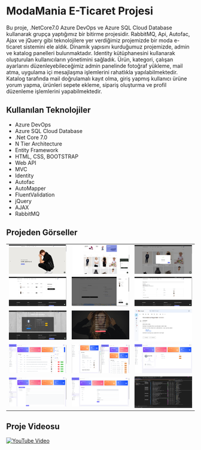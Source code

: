# ModaMania E-Ticaret Projesi
Bu proje, .NetCore7.0 Azure DevOps ve Azure SQL Cloud Database kullanarak grupça yaptığımız bir bitirme projesidir. RabbitMQ, Api, Autofac, Ajax ve jQuery gibi teknolojilere yer verdiğimiz projemizde bir moda e-ticaret sistemini ele aldık. Dinamik yapısını kurduğumuz projemizde, admin ve katalog panelleri bulunmaktadır. Identity kütüphanesini kullanarak oluşturulan kullanıcıların yönetimini sağladık. Ürün, kategori, çalışan ayarlarını düzenleyebileceğimiz admin panelinde fotoğraf yükleme, mail atma, uygulama içi mesajlaşma işlemlerini rahatlıkla yapılabilmektedir. Katalog tarafında mail doğrulamalı kayıt olma, giriş yapmış kullanıcı ürüne yorum yapma, ürünleri sepete ekleme, sipariş oluşturma ve profil düzenleme işlemlerini yapabilmektedir.

## Kullanılan Teknolojiler
- Azure DevOps 
- Azure SQL Cloud Database 
- .Net Core 7.0 
- N Tier Architecture
- Entity Framework 
- HTML, CSS, BOOTSTRAP
- Web API
- MVC 
- Identity 
- Autofac
- AutoMapper
- FluentValidation
- jQuery
- AJAX
- RabbitMQ

## Projeden Görseller
|  |  |  |
|---------|---------|---------|
|  ![Resim 1](https://raw.githubusercontent.com/boralulebass/E-Commerce/master/ECommerce.PresentationLayer/wwwroot/modamania/1.png)  |  ![Resim 2](https://raw.githubusercontent.com/boralulebass/E-Commerce/master/ECommerce.PresentationLayer/wwwroot/modamania/2.png)  |  ![Resim 3](https://raw.githubusercontent.com/boralulebass/E-Commerce/master/ECommerce.PresentationLayer/wwwroot/modamania/3.png)  |
|  ![Resim 4](https://raw.githubusercontent.com/boralulebass/E-Commerce/master/ECommerce.PresentationLayer/wwwroot/modamania/4.png)  |  ![Resim 5](https://raw.githubusercontent.com/boralulebass/E-Commerce/master/ECommerce.PresentationLayer/wwwroot/modamania/5.png)  |  ![Resim 6](https://raw.githubusercontent.com/boralulebass/E-Commerce/master/ECommerce.PresentationLayer/wwwroot/modamania/6.png)  |
|  ![Resim 7](https://raw.githubusercontent.com/boralulebass/E-Commerce/master/ECommerce.PresentationLayer/wwwroot/modamania/7.png)  |  ![Resim 8](https://raw.githubusercontent.com/boralulebass/E-Commerce/master/ECommerce.PresentationLayer/wwwroot/modamania/8.png)  |  ![Resim 9](https://raw.githubusercontent.com/boralulebass/E-Commerce/master/ECommerce.PresentationLayer/wwwroot/modamania/9.png)  |
|  ![Resim 10](https://raw.githubusercontent.com/boralulebass/E-Commerce/master/ECommerce.PresentationLayer/wwwroot/modamania/10.png)  |  ![Resim 11](https://raw.githubusercontent.com/boralulebass/E-Commerce/master/ECommerce.PresentationLayer/wwwroot/modamania/11.png)  |  ![Resim 12](https://raw.githubusercontent.com/boralulebass/E-Commerce/master/ECommerce.PresentationLayer/wwwroot/modamania/12.png)  |
|  ![Resim 13](https://raw.githubusercontent.com/boralulebass/E-Commerce/master/ECommerce.PresentationLayer/wwwroot/modamania/13.png)  |  ![Resim 14](https://raw.githubusercontent.com/boralulebass/E-Commerce/master/ECommerce.PresentationLayer/wwwroot/modamania/14.png)  |  ![Resim 15](https://raw.githubusercontent.com/boralulebass/E-Commerce/master/ECommerce.PresentationLayer/wwwroot/modamania/15.png)  |

## Proje Videosu
[![YouTube Video](https://img.youtube.com/vi/qcK-clizo_0/0.jpg)](https://www.youtube.com/watch?v=qcK-clizo_0)
